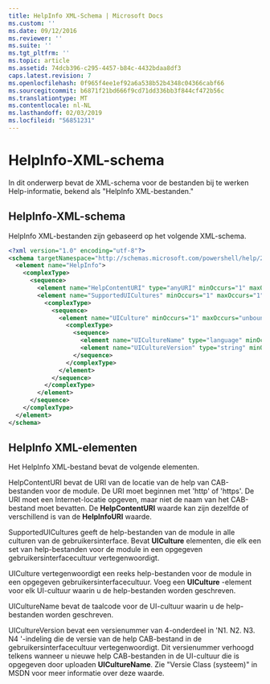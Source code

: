 ```yaml
---
title: HelpInfo XML-Schema | Microsoft Docs
ms.custom: ''
ms.date: 09/12/2016
ms.reviewer: ''
ms.suite: ''
ms.tgt_pltfrm: ''
ms.topic: article
ms.assetid: 74dcb396-c295-4457-b84c-4432bdaa8df3
caps.latest.revision: 7
ms.openlocfilehash: 0f965f4ee1ef92a6a538b52b4348c04366cabf66
ms.sourcegitcommit: b6871f21bd666f9cd71dd336bb3f844cf472b56c
ms.translationtype: MT
ms.contentlocale: nl-NL
ms.lasthandoff: 02/03/2019
ms.locfileid: "56851231"
---
```

# <a name="helpinfo-xml-schema"></a>HelpInfo-XML-schema

In dit onderwerp bevat de XML-schema voor de bestanden bij te werken Help-informatie, bekend als "HelpInfo XML-bestanden."

## <a name="helpinfo-xml-schema"></a>HelpInfo-XML-schema

HelpInfo XML-bestanden zijn gebaseerd op het volgende XML-schema.

```xml
<?xml version="1.0" encoding="utf-8"?>
<schema targetNamespace="http://schemas.microsoft.com/powershell/help/2010/05" xmlns="http://www.w3.org/2001/XMLSchema">
  <element name="HelpInfo">
    <complexType>
      <sequence>
        <element name="HelpContentURI" type="anyURI" minOccurs="1" maxOccurs="1" />
        <element name="SupportedUICultures" minOccurs="1" maxOccurs="1">
          <complexType>
            <sequence>
              <element name="UICulture" minOccurs="1" maxOccurs="unbounded">
                <complexType>
                  <sequence>
                    <element name="UICultureName" type="language" minOccurs="1" maxOccurs="1" />
                    <element name="UICultureVersion" type="string" minOccurs="1" maxOccurs="1" />
                  </sequence>
                </complexType>
              </element>
            </sequence>
          </complexType>
        </element>
      </sequence>
    </complexType>
  </element>
</schema>
```

## <a name="helpinfo-xml-elements"></a>HelpInfo XML-elementen

Het HelpInfo XML-bestand bevat de volgende elementen.

HelpContentURI bevat de URI van de locatie van de help van CAB-bestanden voor de module. De URI moet beginnen met 'http' of 'https'. De URI moet een Internet-locatie opgeven, maar niet de naam van het CAB-bestand moet bevatten. De **HelpContentURI** waarde kan zijn dezelfde of verschillend is van de **HelpInfoURI** waarde.

SupportedUICultures geeft de help-bestanden van de module in alle culturen van de gebruikersinterface. Bevat **UICulture** elementen, die elk een set van help-bestanden voor de module in een opgegeven gebruikersinterfacecultuur vertegenwoordigt.

UICulture vertegenwoordigt een reeks help-bestanden voor de module in een opgegeven gebruikersinterfacecultuur. Voeg een **UICulture** -element voor elk UI-cultuur waarin u de help-bestanden worden geschreven.

UICultureName bevat de taalcode voor de UI-cultuur waarin u de help-bestanden worden geschreven.

UICultureVersion bevat een versienummer van 4-onderdeel in 'N1. N2. N3. N4 '-indeling die de versie van de help CAB-bestand in de gebruikersinterfacecultuur vertegenwoordigt. Dit versienummer verhoogd telkens wanneer u nieuwe help CAB-bestanden in de UI-cultuur die is opgegeven door uploaden **UICultureName**. Zie "Versie Class (systeem)" in MSDN voor meer informatie over deze waarde.